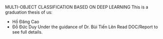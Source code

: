 MULTI-OBJECT CLASSIFICATION BASED ON DEEP LEARNING
This is a graduation thesis of us:
- Hồ Đăng Cao
- Đỗ Đức Duy
Under the guidance of Dr. Bùi Tiến Lên
Read DOC/Report to see full details.
